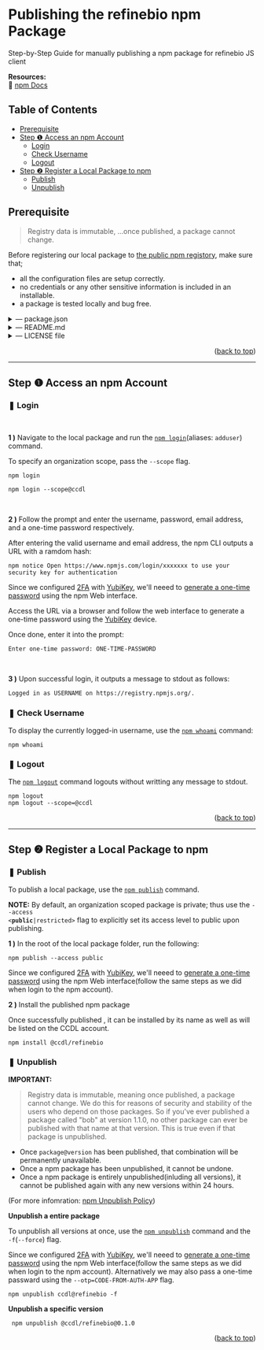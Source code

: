 <div id="top"></div>

# Publishing the refinebio npm Package

Step-by-Step Guide for manually publishing a npm package for refinebio JS client

**Resources:**<br/>
:link: [npm Docs](https://docs.npmjs.com)

## Table of Contents

- [Prerequisite]()
- [Step &#10102; Access an npm Account]()
  - [Login]()
  - [Check Username]()
  - [Logout]()
- [Step &#10103; Register a Local Package to npm]()
  - [Publish]()
  - [Unpublish]()

## Prerequisite

> Registry data is immutable, ...once published, a package cannot change.

Before registering our local package to [the public npm registory](https://docs.npmjs.com/about-the-public-npm-registry), make sure that;

- all the configuration files are setup correctly.
- no credentials or any other sensitive information is included in an installable.
- a package is tested locally and bug free.

<details>
<summary>&horbar; package.json</summary>

To setup a package.json for a npm package, the following fields should be included as minimal:

**pakage.json**

```json
{
  "name": "@ccdl/refinebio",
  "version": "0.1.0",
  "description": "refinebio JS client.",
  "main": "index.js",
  "script": {},
  "dependencies": {},
  "repository": {
    "type": "git",
    "url": "https://github.com/AlexsLemonade/refinebio-js.git"
  },
  "keywords": ["refinebio", "refinebio-js", "refinebo JS client"],
  "contributors": [
    {
      "name": "davidsmejia",
      "email": "...@ccdatalab.org"
    },
    {
      "name": "nozomione",
      "email": "...@ccdatalab.org"
    }
  ],
  "license": "BSD-3-Clause",
  "bugs": {
    "url": "https://github.com/AlexsLemonade/refinebio-js/issues"
  },
  "homepage": "https://github.com/AlexsLemonade/refinebio-js"
}
```

(For more information: [Creating a package.json file](https://docs.npmjs.com/creating-a-package-json-file), [package.json](https://docs.npmjs.com/cli/v8/configuring-npm/package-json))

---

</details>

<details>
<summary>&horbar; README.md</summary>

> Your README file may include directions for installing, configuring, and using the code in your package, as well as any other information a user may find helpful.

Necessary information to be included:

- Project name and its description
- Package configuration and instructions
- Repository license
- Contribution guidelines

(For more information: [About package README files](https://docs.npmjs.com/about-package-readme-files), [About READMEs](https://docs.github.com/en/repositories/managing-your-repositorys-settings-and-features/customizing-your-repository/about-readmes), [Basic Markdown Syntax](https://docs.github.com/en/get-started/writing-on-github/getting-started-with-writing-and-formatting-on-github/basic-writing-and-formatting-syntax))

---

</details>

<details>
<summary>&horbar; LICENSE file</summary>
 
> You can include an open source license in your repository to make it easier for other people to contribute.
  
[Licensing a repository](https://docs.github.com/en/repositories/managing-your-repositorys-settings-and-features/customizing-your-repository/licensing-a-repository) with [BSD 3-Clause](https://opensource.org/licenses/BSD-3-Clause) can be easily done via the Github repository:
- Create a new file and named `LICENSE` or `LICENSE.md`
- Select the [BSD 3-Clause](https://opensource.org/licenses/BSD-3-Clause) template from the license picker provided by Github 
- Review and commit the LICENSE file

(For more information: [Adding a license to a repository](https://docs.github.com/en/communities/setting-up-your-project-for-healthy-contributions/adding-a-license-to-a-repository))

---

</details>

<p align="right">(<a href="#top">back to top</a>)</p>

---

## Step &#10102; Access an npm Account

### &#10074; Login

<br/>

**1 )** Navigate to the local package and run the [`npm login`](https://docs.npmjs.com/cli/v8/commands/npm-adduser)(aliases: `adduser`) command.

To specify an organization scope, pass the `--scope` flag.

```
npm login

npm login --scope@ccdl
```

<br/>

**2 )** Follow the prompt and enter the username, password, email address, and a one-time password respectively.

After entering the valid username and email address, the npm CLI outputs a URL with a ramdom hash:

```
npm notice Open https://www.npmjs.com/login/xxxxxxx to use your security key for authentication
```

Since we configured [2FA](https://docs.npmjs.com/configuring-two-factor-authentication) with [YubiKey](https://www.yubico.com), we'll neeed to [generate a one-time password](https://docs.npmjs.com/accessing-npm-using-2fa) using the npm Web interface.

Access the URL via a browser and follow the web interface to generate a one-time password using the [YubiKey](https://www.yubico.com) device.

Once done, enter it into the prompt:

```
Enter one-time password: ONE-TIME-PASSWORD
```

<br/>

**3 )** Upon successful login, it outputs a message to stdout as follows:

```
Logged in as USERNAME on https://registry.npmjs.org/.
```

### &#10074; Check Username

To display the currently logged-in username, use the [`npm whoami`](https://docs.npmjs.com/cli/v8/commands/npm-whoami) command:

```
npm whoami
```

### &#10074; Logout

The [`npm logout`](https://docs.npmjs.com/cli/v7/commands/npm-logout) command logouts without writting any message to stdout.

```
npm logout
npm logout --scope=@ccdl
```

<p align="right">(<a href="#top">back to top</a>)</p>

---

## Step &#10103; Register a Local Package to npm

### &#10074; Publish

To publish a local package, use the [`npm publish`](https://docs.npmjs.com/cli/v8/commands/npm-publish) command.

**NOTE:** By default, an organization scoped package is private; thus use the <code>--access <<strong>public</strong>|restricted></code> flag to explicitly set its access level to public upon publishing.

**1 )** In the root of the local package folder, run the following:

```
npm publish --access public
```

Since we configured [2FA](https://docs.npmjs.com/configuring-two-factor-authentication) with [YubiKey](https://www.yubico.com), we'll neeed to [generate a one-time password](https://docs.npmjs.com/accessing-npm-using-2fa) using the npm Web interface(follow the same steps as we did when login to the npm account).

**2 )** Install the published npm package

Once successfully published , it can be installed by its name as well as will be listed on the CCDL account.

```
npm install @ccdl/refinebio
```

### &#10074; Unpublish

**IMPORTANT:**

> Registry data is immutable, meaning once published, a package cannot change. We do this for reasons of security and stability of the users who depend on those packages. So if you've ever published a package called "bob" at version 1.1.0, no other package can ever be published with that name at that version. This is true even if that package is unpublished.

- Once `package@version` has been published, that combination will be permanently unavailable.
- Once a npm package has been unpublished, it cannot be undone.
- Once a npm package is entirely unpublished(inluding all versions), it cannot be published again with any new versions within 24 hours.

(For more infomration: [npm Unpublish Policy](https://docs.npmjs.com/policies/unpublish))

**Unpublish a entire package**

To unpublish all versions at once, use the [`npm unpublish`](https://docs.npmjs.com/cli/v8/commands/npm-unpublish) command and the `-f`(`--force`) flag.

Since we configured [2FA](https://docs.npmjs.com/configuring-two-factor-authentication) with [YubiKey](https://www.yubico.com), we'll neeed to [generate a one-time password](https://docs.npmjs.com/accessing-npm-using-2fa) using the npm Web interface(follow the same steps as we did when login to the npm account). Alternatively we may also pass a one-time passward using the `--otp=CODE-FROM-AUTH-APP` flag.

```
npm unpublish ccdl@refinebio -f
```

**Unpublish a specific version**

```
 npm unpublish @ccdl/refinebio@0.1.0
```

<p align="right">(<a href="#top">back to top</a>)</p>
